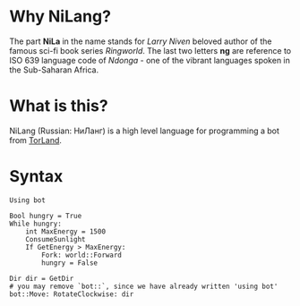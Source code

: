 # Why NiLang?
The part **NiLa** in the name stands for *Larry Niven* beloved author 
of the famous sci-fi book series *Ringworld*. 
The last two letters **ng** are reference to ISO 639 language code of *Ndonga* - one of the vibrant languages spoken in the Sub-Saharan Africa.

# What is this?
NiLang (Russian: НиЛанг) is a high level language for programming a bot from [TorLand](https://github.com/Slava2001/TorLand).

# Syntax
```
Using bot

Bool hungry = True
While hungry:
    int MaxEnergy = 1500
    ConsumeSunlight
    If GetEnergy > MaxEnergy:
        Fork: world::Forward
        hungry = False

Dir dir = GetDir
# you may remove `bot::`, since we have already written 'using bot'
bot::Move: RotateClockwise: dir  
```
